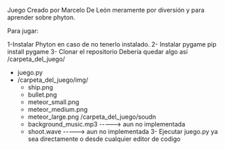 Juego Creado por Marcelo De León meramente por diversión y para aprender sobre phyton.

Para jugar:

1-Instalar Phyton en caso de no tenerlo instalado.
2- Instalar pygame pip install pygame
3- Clonar el repositorio
Debería quedar algo así 
/carpeta_del_juego/
- juego.py
- /carpeta_del_juego/img/
    - ship.png
    - bullet.png
    - meteor_small.png
    - meteor_medium.png
    - meteor_large.png
  /carpeta_del_juego/soudn
    - background_music.mp3 -----> aun no implementada
    - shoot.wave           -----> aun no implementada
3- Ejecutar juego.py ya sea directamente o desde cualquier editor de codigo
